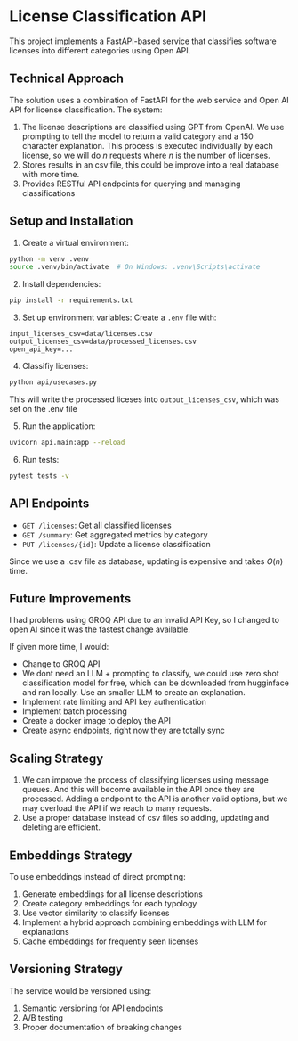 # License Classification API

This project implements a FastAPI-based service that classifies software licenses into different categories using Open API.

## Technical Approach

The solution uses a combination of FastAPI for the web service and Open AI API for license classification. The system:

1. The license descriptions are classified using GPT from OpenAI. We use prompting to tell the model to return a valid category and a 150 character explanation. This process is executed individually by each license, so we will do $n$ requests where $n$ is the number of licenses. 
3. Stores results in an csv file, this could be improve into a real database with more time.
4. Provides RESTful API endpoints for querying and managing classifications

## Setup and Installation

1. Create a virtual environment:
```bash
python -m venv .venv
source .venv/bin/activate  # On Windows: .venv\Scripts\activate
```

2. Install dependencies:
```bash
pip install -r requirements.txt
```

3. Set up environment variables:
Create a `.env` file with:
```
input_licenses_csv=data/licenses.csv
output_licenses_csv=data/processed_licenses.csv
open_api_key=...
```


4. Classifiy licenses:

```bash
python api/usecases.py
```

This will write the processed liceses into `output_licenses_csv`, which was set on the .env file

5. Run the application:
```bash
uvicorn api.main:app --reload
```

6. Run tests:
```bash
pytest tests -v
```

## API Endpoints

- `GET /licenses`: Get all classified licenses
- `GET /summary`: Get aggregated metrics by category
- `PUT /licenses/{id}`: Update a license classification

Since we use a .csv file as database, updating is expensive and takes $O(n)$ time.

## Future Improvements
I had problems using GROQ API due to an invalid API Key, so I changed to open AI since it was the fastest change available.

If given more time, I would:

- Change to GROQ API
- We dont need an LLM + prompting to classify, we could use zero shot classification model for free, which can be downloaded from hugginface and ran locally. Use an smaller LLM to create an explanation.
- Implement rate limiting and API key authentication
- Implement batch processing
- Create a docker image to deploy the API
- Create async endpoints, right now they are totally sync


## Scaling Strategy

1. We can improve the process of classifying licenses using message queues. And this will become available in the API once they are processed. Adding a endpoint to the API is another valid options, but we may overload the API if we reach to many requests. 
2. Use a proper database instead of csv files so adding, updating and deleting are efficient.

## Embeddings Strategy

To use embeddings instead of direct prompting:

1. Generate embeddings for all license descriptions
2. Create category embeddings for each typology
3. Use vector similarity to classify licenses
4. Implement a hybrid approach combining embeddings with LLM for explanations
5. Cache embeddings for frequently seen licenses

## Versioning Strategy

The service would be versioned using:

1. Semantic versioning for API endpoints
4. A/B testing
5. Proper documentation of breaking changes 